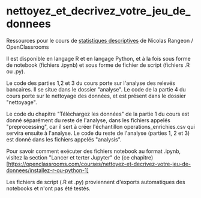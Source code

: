# nettoyez_et_decrivez_votre_jeu_de_donnees
Ressources pour le cours de [statistiques descriptives](https://openclassrooms.com/courses/nettoyez-et-decrivez-votre-jeu-de-donnees) de Nicolas Rangeon / OpenClassrooms

Il est disponible en langage R et en langage Python, et à la fois sous forme de notebook (fichiers .ipynb) et sous forme de fichier de script (fichiers .R ou .py).

Le code des parties 1,2 et 3 du cours porte sur l'analyse des relevés bancaires. Il se situe dans le dossier "analyse".
Le code de la partie 4 du cours porte sur le nettoyage des données, et est présent dans le dossier "nettoyage".

Le code du chapitre "Téléchargez les données" de la partie 1 du cours est donné séparément du reste de l'analyse, dans les fichiers appelés "preprocessing", car il sert à créer l'échantillon operations_enrichies.csv qui servira ensuite à l'analyse.
Le code du reste de l'analyse (parties 1, 2 et 3) est donné dans les fichiers appelés "analysis".

Pour savoir comment exécuter des fichiers notebook au format .ipynb, visitez la section "Lancer et terter Jupyter" de (ce chapitre)[https://openclassrooms.com/courses/nettoyez-et-decrivez-votre-jeu-de-donnees/installez-r-ou-python-1]

Les fichiers de script (.R et .py) proviennent d'exports automatiques des notebooks et n'ont pas été testés.
